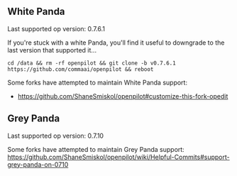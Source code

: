 ## White Panda

Last supported op version: 0.7.6.1

If you're stuck with a white Panda, you'll find it useful to downgrade to the last version that supported it...

`cd /data && rm -rf openpilot && git clone -b v0.7.6.1 https://github.com/commaai/openpilot && reboot`

Some forks have attempted to maintain White Panda support:  
* https://github.com/ShaneSmiskol/openpilot#customize-this-fork-opedit

## Grey Panda

Last supported op version: 0.7.10

Some forks have attempted to maintain Grey Panda support:  
https://github.com/ShaneSmiskol/openpilot/wiki/Helpful-Commits#support-grey-panda-on-0710